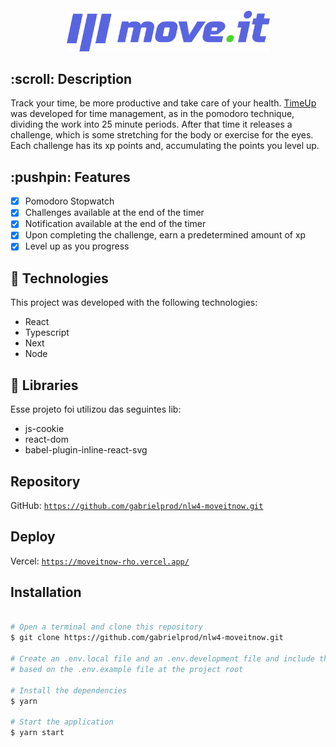 <h4 align="center">
  <img src="https://github.com/gabriel-nt/Move.it/blob/main/public/logo-full.svg" alt="logo" height="65"/>
</h4>

<h2 id="objective" > :scroll: Description </h2>

Track your time, be more productive and take care of your health. <a href="https://timeup.vercel.app">TimeUp</a> was developed for time management, as in the pomodoro technique, dividing the work into 25 minute periods. After that time it releases a challenge, which is some stretching for the body or exercise for the eyes. Each challenge has its xp points and, accumulating the points you level up.

<h2> :pushpin: Features </h2> 

- [x] Pomodoro Stopwatch
- [x] Challenges available at the end of the timer
- [x] Notification available at the end of the timer
- [x] Upon completing the challenge, earn a predetermined amount of xp
- [x] Level up as you progress

## 🚀 Technologies

This project was developed with the following technologies:

- React
- Typescript
- Next
- Node

## 📕 Libraries

Esse projeto foi utilizou das seguintes lib:

- js-cookie
- react-dom
- babel-plugin-inline-react-svg

## Repository
GitHub: [`https://github.com/gabrielprod/nlw4-moveitnow.git`](https://github.com/gabrielprod/nlw4-moveitnow.git)

## Deploy
Vercel: [`https://moveitnow-rho.vercel.app/`](https://moveitnow-rho.vercel.app/)

## Installation
```bash

# Open a terminal and clone this repository
$ git clone https://github.com/gabrielprod/nlw4-moveitnow.git

# Create an .env.local file and an .env.development file and include the environment variables
# based on the .env.example file at the project root

# Install the dependencies
$ yarn

# Start the application
$ yarn start
